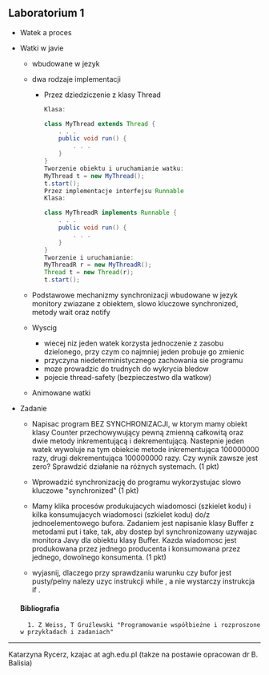 ## Laboratorium 1

* Watek a proces
* Watki w javie
    * wbudowane w jezyk
    * dwa rodzaje implementacji
        * Przez dziedziczenie z klasy Thread
            ```java
            Klasa:

            class MyThread extends Thread {
                . . .
                public void run() {
                    . . .
                }
            }
            Tworzenie obiektu i uruchamianie watku:
            MyThread t = new MyThread();
            t.start();
            Przez implementacje interfejsu Runnable
            Klasa:

            class MyThreadR implements Runnable {
                . . .
                public void run() { 
                    . . . 
                } 
            }
            Tworzenie i uruchamianie:
            MyThreadR r = new MyThreadR();
            Thread t = new Thread(r);
            t.start();

            ```

    * Podstawowe mechanizmy synchronizacji wbudowane w jezyk monitory zwiazane z obiektem, slowo kluczowe synchronized, metody wait oraz notify

    * Wyscig
        * wiecej niz jeden watek korzysta jednoczenie z zasobu dzielonego, przy czym co najmniej jeden probuje go zmienic
        * przyczyna niedeterministycznego zachowania sie programu
        * moze prowadzic do trudnych do wykrycia bledow
        * pojecie thread-safety (bezpieczestwo dla watkow)
    * Animowane watki

* Zadanie
    * Napisac program BEZ SYNCHRONIZACJI, w ktorym mamy obiekt klasy Counter przechowywujący pewną zmienną całkowitą oraz dwie metody inkrementującą i dekrementującą.
    Nastepnie jeden watek wywoluje na tym obiekcie metode inkrementująca 100000000 razy, drugi dekrementująca 100000000 razy.
    Czy wynik zawsze jest zero? Sprawdzić działanie na różnych systemach. (1 pkt)


    * Wprowadzić synchronizację do programu wykorzystujac slowo kluczowe "synchronized" (1 pkt)

    * Mamy klika procesów produkujacych wiadomosci (szkielet kodu) i kilka konsumujacych wiadomosci (szkielet kodu) do/z jednoelementowego bufora. Zadaniem jest napisanie klasy Buffer z metodami put i take, tak, aby dostep byl synchronizowany uzywajac monitora Javy dla obiektu klasy Buffer. Kazda wiadomosc jest produkowana przez jednego producenta i konsumowana przez jednego, dowolnego konsumenta. (1 pkt)

    * wyjasnij, dlaczego przy sprawdzaniu warunku czy bufor jest pusty/pelny nalezy uzyc instrukcji while , a nie wystarczy instrukcja if .

    #### Bibliografia
        1. Z Weiss, T Gruźlewski "Programowanie współbieżne i rozproszone w przykładach i zadaniach"

---
Katarzyna Rycerz, kzajac at agh.edu.pl
(takze na postawie opracowan dr B. Balisia)